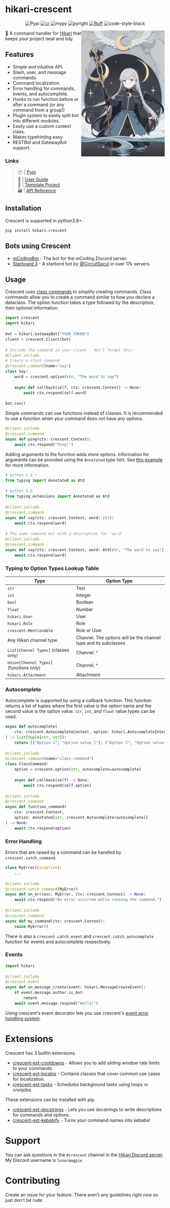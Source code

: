 # hikari-crescent

<div align="center">

![Pypi](https://img.shields.io/pypi/v/hikari-crescent)
[![ci](https://github.com/hikari-crescent/hikari-crescent/actions/workflows/ci.yml/badge.svg)](https://github.com/hikari-crescent/hikari-crescent/actions/workflows/ci.yml)
![mypy](https://badgen.net/badge/mypy/checked/2A6DB2)
![pyright](https://badgen.net/badge/pyright/checked/2A6DB2)
[![Ruff](https://img.shields.io/endpoint?url=https://raw.githubusercontent.com/charliermarsh/ruff/main/assets/badge/v1.json)](https://github.com/charliermarsh/ruff)
![code-style-black](https://img.shields.io/badge/code%20style-black-black)

</div>

<a href="https://github.com/hikari-crescent/crescent-chan">
    <img src="https://raw.githubusercontent.com/hikari-crescent/crescent-chan/main/1x.png" align=right width="264" height="397">
</a>

🌙 A command handler for [Hikari](https://github.com/hikari-py/hikari) that keeps your project neat and tidy.

## Features
 - Simple and intuitive API.
 - Slash, user, and message commands.
 - Command localization.
 - Error handling for commands, events, and autocomplete.
 - Hooks to run function before or after a command (or any command from a group!)
 - Plugin system to easily split bot into different modules.
 - Easily use a custom context class.
 - Makes typehinting easy.
 - RESTBot and GatewayBot support.

### Links
> 📦 | [Pypi](https://pypi.org/project/hikari-crescent/)<br>
> 📖 | [User Guide](https://hikari-crescent.github.io/book)<br>
> 🎨 | [Template Project](https://github.com/hikari-crescent/template)<br>
> 🗃️ | [API Reference](https://hikari-crescent.github.io/hikari-crescent/crescent.html)<br>

## Installation
Crescent is supported in python3.8+.
```
pip install hikari-crescent
```

## Bots using Crescent

- [mCodingBot](https://github.com/mcb-dev/mCodingBot) - The bot for the mCoding Discord server.
- [Starboard 3](https://github.com/circuitsacul/starboard-3) - A starbord bot by [@CircuitSacul](https://github.com/CircuitSacul)
in over 17k servers.


## Usage
Crescent uses [class commands](https://github.com/hikari-crescent/hikari-crescent/blob/main/examples/basic/basic.py)
to simplify creating commands. Class commands allow you to create a command similar to how you declare a
dataclass. The option function takes a type followed by the description, then optional information.

```python
import crescent
import hikari

bot = hikari.GatewayBot("YOUR_TOKEN")
client = crescent.Client(bot)

# Include the command in your client - don't forget this
@client.include
# Create a slash command
@crescent.command(name="say")
class Say:
    word = crescent.option(str, "The word to say")

    async def callback(self, ctx: crescent.Context) -> None:
        await ctx.respond(self.word)

bot.run()
```

Simple commands can use functions instead of classes. It is recommended to use a function when your
command does not have any options.

```python
@client.include
@crescent.command
async def ping(ctx: crescent.Context):
    await ctx.respond("Pong!")
```

Adding arguments to the function adds more options. Information for arguments can be provided using the `Annotated` type hint.
See [this example](https://github.com/hikari-crescent/hikari-crescent/blob/main/examples/basic/function_commands.py) for more information.

```python
# python 3.9 +
from typing import Annotated as Atd

# python 3.8
from typing_extensions import Annotated as Atd

@client.include
@crescent.command
async def say(ctx: crescent.Context, word: str):
    await ctx.respond(word)

# The same command but with a description for `word`
@client.include
@crescent.command
async def say(ctx: crescent.Context, word: Atd[str, "The word to say"]) -> None:
    await ctx.respond(word)
```


### Typing to Option Types Lookup Table 
| Type | Option Type |
|---|---|
| `str` | Text |
| `int` | Integer |
| `bool` | Boolean |
| `float` | Number |
| `hikari.User` | User |
| `hikari.Role` | Role |
| `crescent.Mentionable` | Role or User |
| Any Hikari channel type. | Channel. The options will be the channel type and its subclasses. |
| `List[Channel Types]` (classes only) | Channel. ^ |
| `Union[Channel Types]` (functions only) | Channel. ^ |
| `hikari.Attachment` | Attachment |


### Autocomplete
Autocomplete is supported by using a callback function. This function returns a list of tuples where the first
value is the option name and the second value is the option value. `str`, `int`, and `float` value types
can be used.

```python
async def autocomplete(
    ctx: crescent.AutocompleteContext, option: hikari.AutocompleteInteractionOption
) -> list[tuple[str, str]]:
    return [("Option 1", "Option value 1"), ("Option 2", "Option value 2")]

@client.include
@crescent.command(name="class-command")
class ClassCommand:
    option = crescent.option(str, autocomplete=autocomplete)

    async def callback(self) -> None:
        await ctx.respond(self.option)

@client.include
@crescent.command
async def function_command(
    ctx: crescent.Context,
    option: Annotated[str, crescent.Autocomplete(autocomplete)]
) -> None:
    await ctx.respond(option)
```

### Error Handling
Errors that are raised by a command can be handled by `crescent.catch_command`.

```python
class MyError(Exception):
    ...

@client.include
@crescent.catch_command(MyError)
async def on_err(exc: MyError, ctx: crescent.Context) -> None:
    await ctx.respond("An error occurred while running the command.")

@client.include
@crescent.command
async def my_command(ctx: crescent.Context):
    raise MyError()
```

There is also a `crescent.catch_event` and `crescent.catch_autocomplete` function for
events and autocomplete respectively.

### Events
```python
import hikari

@client.include
@crescent.event
async def on_message_create(event: hikari.MessageCreateEvent):
    if event.message.author.is_bot:
        return
    await event.message.respond("Hello!")
```
Using crescent's event decorator lets you use
crescent's [event error handling system](https://github.com/hikari-crescent/hikari-crescent/blob/main/examples/error_handling/basic.py#L27).

# Extensions
Crescent has 3 builtin extensions.

- [crescent-ext-cooldowns](https://github.com/hikari-crescent/hikari-crescent/tree/main/examples/ext/cooldowns) - Allows you to add sliding window rate limits to your commands.
- [crescent-ext-locales](https://github.com/hikari-crescent/hikari-crescent/tree/main/examples/ext/locales) - Contains classes that cover common use cases for localization.
- [crescent-ext-tasks](https://github.com/hikari-crescent/hikari-crescent/tree/main/examples/ext/tasks) - Schedules background tasks using loops or cronjobs.

These extensions can be installed with pip.

- [crescent-ext-docstrings](https://github.com/hikari-crescent/crescent-ext-docstrings) - Lets you use docstrings to write descriptions for commands and options.
- [crescent-ext-kebabify](https://github.com/hikari-crescent/crescent-ext-kebabify) - Turns your command names into kebabs!

# Support
You can ask questions in the `#crescent` channel in the [Hikari Discord server](https://discord.gg/Jx4cNGG). My Discord username is `lunarmagpie`.

# Contributing
Create an issue for your feature. There aren't any guidelines right now so just don't be rude.
